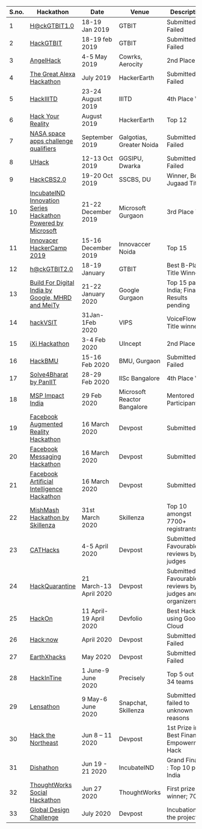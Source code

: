 
| S.no. | Hackathon | Date | Venue | Description |
| - | - | - | - | - |
1| [H@ckGTBIT1.0](https://helloworldofficial.in/) | 18-19 Jan 2019 | GTBIT | Submitted, Failed |
2| [HackGTBIT](http://hackgtbit.iosd.tech/) | 18-19 feb 2019 | GTBIT | Submitted, Failed |
3| [AngelHack](https://angelhack.com/global-hackathon-series/) | 4-5 May 2019 | Cowrks, Aerocity | 2nd Place Win |
4| [The Great Alexa Hackathon](https://content.techgig.com/registrations-open-for-alexa-skills-hackathon-at-code-gladiators-2019/articleshow/68922361.cms) | July 2019 | HackerEarth | Submitted, Failed |
5| [HackIIITD](https://hackiiitd.tech/) | 23-24 August 2019 | IIITD | 4th Place Win |
6| [Hack Your Reality](https://hackyourreality.hackerearth.com/) | August 2019 | HackerEarth | Top 12 |
7| [NASA space apps challenge qualifiers](https://2019.spaceappschallenge.org/locations/new-delhi/) | September 2019 | Galgotias, Greater Noida | Submitted, Failed |
8| [UHack](https://infoxpression.in/events/UHACK) | 12-13 Oct 2019 | GGSIPU, Dwarka | Submitted, Failed |
9| [HackCBS2.0](https://hackcbs.tech/) | 19-20 Oct 2019 | SSCBS, DU | Winner, Best Jugaad Title |
10| [IncubateIND Innovation Series Hackathon Powered by Microsoft](https://twitter.com/IncubateIND/status/1208667559144218624) | 21-22 December 2019 | Microsoft Gurgaon | 3rd Place Win |
11| [Innovacer HackerCamp 2019](https://twitter.com/innovaccer/status/1197567144738738176) | 15-16 December 2019 | Innovaccer Noida | Top 15 |
12| [h@ckGTBIT2.0](https://helloworldofficial.in/hack-gtbit-2.0) | 18-19 January | GTBIT | Best B-Plan Title Winners |
13| [Build For Digital India by Google, MHRD and MeiTy](https://events.withgoogle.com/buildfordigitalindia/bfdi-finalists/#content) | 21-22 January 2020 | Google Gurgaon | Top 15 pan India; Final Results pending  |
14| [hackVSIT](https://2020.hack-vsit.tech/) | 31Jan-1Feb 2020 | VIPS | VoiceFlow Title winners |
15| [iXi Hackathon](https://ixi.uincept.com/hackathon) | 3-4 Feb 2020 | UIncept | 2nd Place Win |
16| [HackBMU](https://www.hackbmu.com/) | 15-16 Feb 2020 | BMU, Gurgaon | Submitted, Failed |
17| [Solve4Bharat by PanIIT](https://skillenza.com/challenge/solve4bharat-hackathon) | 28-29 Feb 2020 | IISc Bangalore | 4th Place Win |
18| [MSP Impact India](https://www.meetup.com/Microsoft-Reactor-Bangalore/events/268971913/) | 29 Feb 2020 | Microsoft Reactor Bangalore  | Mentored Participants |
19| [Facebook Augmented Reality Hackathon](https://fbar1.devpost.com/?ref_content=default&ref_feature=challenge&ref_medium=portfolio) | 16 March 2020 | Devpost | Submitted |
20| [Facebook Messaging Hackathon](https://fbmessaging1.devpost.com/?ref_content=default&ref_feature=challenge&ref_medium=portfolio) | 16 March 2020 | Devpost | Submitted |
21| [Facebook Artificial Intelligence Hackathon](https://fbai1.devpost.com/?ref_content=default&ref_feature=challenge&ref_medium=portfolio) | 16 March 2020 | Devpost | Submitted |
22| [MishMash Hackathon by Skillenza](https://skillenza.com/challenge/mishmash-hackathon-bangalore) | 31st March 2020 | Skillenza | Top 10 amongst 7700+ registrants |
23| [CATHacks](https://cathacks-online-hackathon.devpost.com/submissions) | 4-5 April 2020 | Devpost | Submitted - Favourable reviews by judges |
24| [HackQuarantine](https://hackquarantine.devpost.com/) | 21 March-13 April 2020 | Devpost | Submitted - Favourable reviews by judges and organizers |
25| [HackOn](https://hackon.devfolio.co/) | 11 April-19 April 2020 | Devfolio | Best Hack using Google Cloud |
26| [Hack:now](https://hack-now.devpost.com/) | April 2020 | Devpost | Submitted; Failed |
27| [EarthXhacks](https://earthxhack20.devpost.com/) | May 2020 | Devpost | Submitted; Failed |
28| [HackInTine](https://precisely.co.in/hackintine/) | 1 June-9 June 2020 | Precisely | Top 5 out of 34 teams |
29| [Lensathon](https://skillenza.com/challenge/snap-lensathon) | 9 May-6 June 2020 | Snapchat, Skillenza | Submitted: failed to unknown reasons |
30| [Hack the Northeast](https://htne.devpost.com/) | Jun 8 – 11 2020 | Devpost | 1st Prize in Best Financial Empowerment Hack |
31| [Dishathon](https://incubateind.com/dishathon2020/) | Jun 19 - 21 2020 | IncubateIND | Grand Finalist : Top 10 pan India |
32| [ThoughtWorks Social Hackathon](https://dare2compete.com/o/thoughtworks-the-social-hackathon-thoughtworks-technologies-111680) | Jun 27 2020 | ThoughtWorks | First prize winner; 700$ |
33| [Global Design Challenge](https://global-design-challenge.devpost.com/) | July 2020 | Devpost | Incubation for the project|
